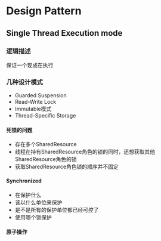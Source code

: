 # Design Pattern

## Single Thread Execution mode

### 逻辑描述

保证一个现成在执行

### 几种设计模式

- Guarded Suspension
- Read-Write Lock
- Immutable模式
- Thread-Specific Storage

#### 死锁的问题

- 存在多个SharedResource
- 线程在持有SharedResource角色的锁的同时，还想获取其他SharedResource角色的锁
- 获取SharedResource角色锁的顺序并不固定

#### Synchronized

- 在保护什么
- 该以什么单位来保护
- 是不是所有的保护单位都已经可控了
- 使用哪个锁保护

#### 原子操作



